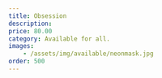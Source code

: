 ```yaml
---
title: Obsession
description: 
price: 80.00
category: Available for all.
images: 
    - /assets/img/available/neonmask.jpg
order: 500
---
```

